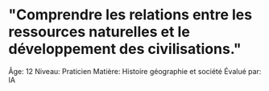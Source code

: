 # "Comprendre les relations entre les ressources naturelles et le développement des civilisations."

Âge: 12
Niveau: Praticien
Matière: Histoire géographie et société
Évalué par: IA
